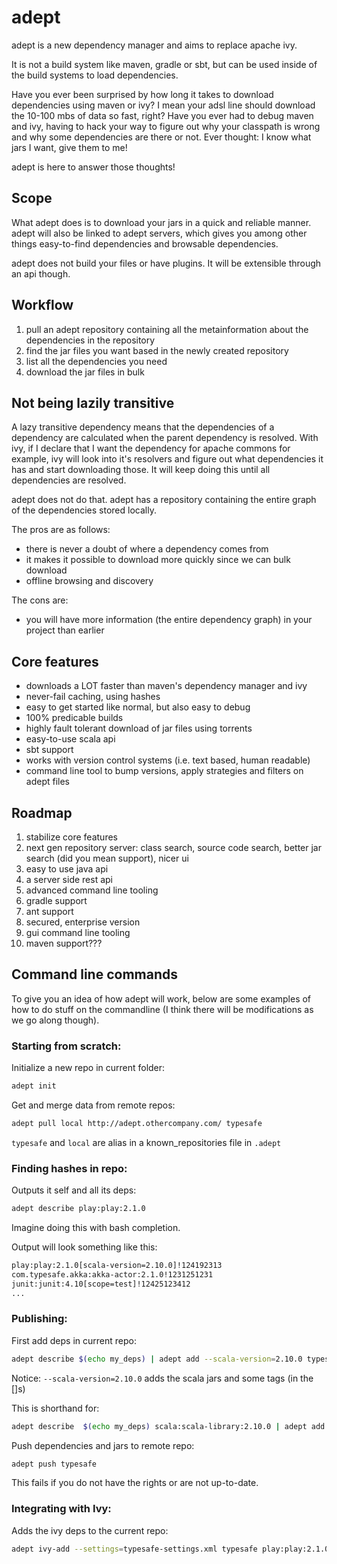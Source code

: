 # adept #

adept is a new dependency manager and aims to replace apache ivy.

It is not a build system like maven, gradle or sbt, but can be used inside of the build systems to load dependencies.

Have you ever been surprised by how long it takes to download dependencies using maven or ivy? I mean your adsl line should download the 10-100 mbs of data so fast, right?
Have you ever had to debug maven and ivy, having to hack your way to figure out why your classpath is wrong and why some dependencies are there or not.
Ever thought: I know what jars I want, give them to me!

adept is here to answer those thoughts!

## Scope ##

What adept does is to download your jars in a quick and reliable manner.
adept will also be linked to adept servers, which gives you among other things easy-to-find dependencies and browsable dependencies.

adept does not build your files or have plugins. It will be extensible through an api though.

## Workflow ##

1. pull an adept repository containing all the metainformation about the dependencies in the repository
2. find the jar files you want based in the newly created repository
3. list all the dependencies you need
4. download the jar files in bulk

## Not being lazily transitive ##

A lazy transitive dependency means that the dependencies of a dependency are calculated when the parent dependency is resolved.
With ivy, if I declare that I want the dependency for apache commons for example, ivy  will look into it's resolvers and figure out what dependencies it has and start downloading those. It will keep doing this  until all dependencies are resolved.

adept does not do that. adept has a repository containing the entire graph of the dependencies stored locally.

The pros are as follows:
- there is never a doubt of where a dependency comes from
- it makes it possible to download more quickly since we can bulk download
- offline browsing and discovery

The cons are:
- you will have more information (the entire dependency graph) in your project than earlier

## Core features ##

- downloads a LOT faster than maven's dependency manager and ivy
- never-fail caching, using hashes
- easy to get started like normal, but also easy to debug
- 100% predicable builds
- highly fault tolerant download of jar files using torrents
- easy-to-use scala api
- sbt support
- works with version control systems (i.e. text based, human readable)
- command line tool to bump versions, apply strategies and filters on adept files

## Roadmap ##

1. stabilize core features
2. next gen repository server: class search, source code search, better jar search (did you mean support), nicer ui
3. easy to use java api
4. a server side rest api
5. advanced command line tooling
6. gradle support
7. ant support
8. secured, enterprise version
9. gui command line tooling
10. maven support???

## Command line commands ##
To give you an idea of how adept will work, below are some examples of how to do stuff on the commandline (I think there will be modifications as we go along though). 

### Starting from scratch: ###
Initialize a new repo in current folder: 
```bash
adept init
```

Get and merge data from remote repos: 
```bash
adept pull local http://adept.othercompany.com/ typesafe
```
`typesafe` and `local` are alias in a known_repositories file in `.adept`

### Finding hashes in repo: ###
Outputs it self and all its deps: 
```bash
adept describe play:play:2.1.0
```
Imagine doing this with bash completion.

Output will look something like this: 
```bash
play:play:2.1.0[scala-version=2.10.0]!124192313
com.typesafe.akka:akka-actor:2.1.0!1231251231
junit:junit:4.10[scope=test]!12425123412
...
```

### Publishing: ###
First add deps in current repo: 
```bash
adept describe $(echo my_deps) | adept add --scala-version=2.10.0 typesafe play:play:2.1.0 target/play.jar
```
Notice: `--scala-version=2.10.0` adds the scala jars and some tags (in the []s)

This is shorthand for: 
```bash
adept describe  $(echo my_deps) scala:scala-library:2.10.0 | adept add typesafe play:play:2.1.0[scala-version=2.10.0] target/play.jar
```

Push dependencies and jars to remote repo: 
```bash
adept push typesafe
```
This fails if you do not have the rights or are not up-to-date.

### Integrating with Ivy: ###
Adds the ivy deps to the current repo: 
```bash
adept ivy-add --settings=typesafe-settings.xml typesafe play:play:2.1.0
```

